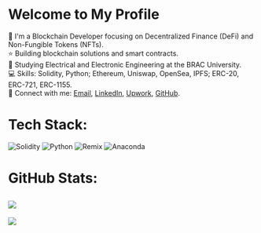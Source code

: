 # Welcome to My Profile
🌠 I'm a Blockchain Developer focusing on Decentralized Finance (DeFi) and Non-Fungible Tokens (NFTs).<br>
⭐ Building blockchain solutions and smart contracts.<br>
🪪 Studying Electrical and Electronic Engineering at the BRAC University.<br>
💻 Skills: Solidity, Python; Ethereum, Uniswap, OpenSea, IPFS; ERC-20, ERC-721, ERC-1155.<br>
🔗 Connect with me: [Email](mailto:seinsuha@gmail.com), [LinkedIn](https://www.linkedin.com/in/sesuha), [Upwork](https://www.upwork.com/freelancers/~012dfd69a49779de4c?mp_source=share), [GitHub](https://github.com/sesuha).

# Tech Stack:
![Solidity](https://img.shields.io/badge/Solidity-%23363636.svg?style=for-the-badge&logo=solidity&logoColor=white) ![Python](https://img.shields.io/badge/python-3670A0?style=for-the-badge&logo=python&logoColor=ffdd54) ![Remix](https://img.shields.io/badge/remix-%23000.svg?style=for-the-badge&logo=remix&logoColor=white) ![Anaconda](https://img.shields.io/badge/Anaconda-%2344A833.svg?style=for-the-badge&logo=anaconda&logoColor=white)
# GitHub Stats:
![](https://github-readme-stats.vercel.app/api?username=sesuha&theme=dark&hide_border=false&include_all_commits=false&count_private=false)<br/>
---
[![](https://visitcount.itsvg.in/api?id=sesuha&icon=9&color=1)](https://visitcount.itsvg.in)

<!-- Proudly created with GPRM ( https://gprm.itsvg.in ) -->
